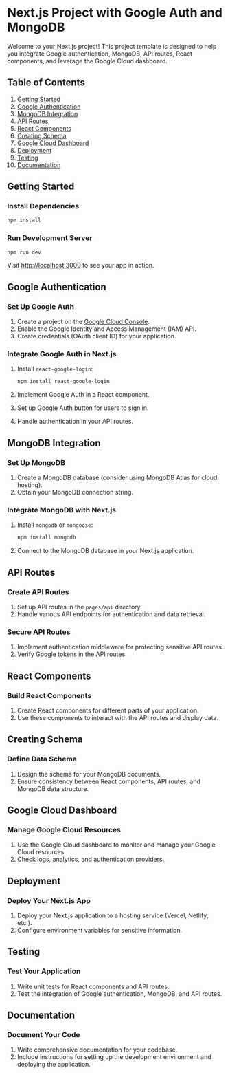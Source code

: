 
# Next.js Project with Google Auth and MongoDB

Welcome to your Next.js project! This project template is designed to help you integrate Google authentication, MongoDB, API routes, React components, and leverage the Google Cloud dashboard.

## Table of Contents

1. [Getting Started](#getting-started)
2. [Google Authentication](#google-authentication)
3. [MongoDB Integration](#mongodb-integration)
4. [API Routes](#api-routes)
5. [React Components](#react-components)
6. [Creating Schema](#creating-schema)
7. [Google Cloud Dashboard](#google-cloud-dashboard)
8. [Deployment](#deployment)
9. [Testing](#testing)
10. [Documentation](#documentation)

## Getting Started

### Install Dependencies

```bash
npm install
```

### Run Development Server

```bash
npm run dev
```

Visit [http://localhost:3000](http://localhost:3000) to see your app in action.

## Google Authentication

### Set Up Google Auth

1. Create a project on the [Google Cloud Console](https://console.cloud.google.com/).
2. Enable the Google Identity and Access Management (IAM) API.
3. Create credentials (OAuth client ID) for your application.

### Integrate Google Auth in Next.js

1. Install `react-google-login`:

   ```bash
   npm install react-google-login
   ```

2. Implement Google Auth in a React component.
3. Set up Google Auth button for users to sign in.
4. Handle authentication in your API routes.

## MongoDB Integration

### Set Up MongoDB

1. Create a MongoDB database (consider using MongoDB Atlas for cloud hosting).
2. Obtain your MongoDB connection string.

### Integrate MongoDB with Next.js

1. Install `mongodb` or `mongoose`:

   ```bash
   npm install mongodb
   ```

2. Connect to the MongoDB database in your Next.js application.

## API Routes

### Create API Routes

1. Set up API routes in the `pages/api` directory.
2. Handle various API endpoints for authentication and data retrieval.

### Secure API Routes

1. Implement authentication middleware for protecting sensitive API routes.
2. Verify Google tokens in the API routes.

## React Components

### Build React Components

1. Create React components for different parts of your application.
2. Use these components to interact with the API routes and display data.

## Creating Schema

### Define Data Schema

1. Design the schema for your MongoDB documents.
2. Ensure consistency between React components, API routes, and MongoDB data structure.

## Google Cloud Dashboard

### Manage Google Cloud Resources

1. Use the Google Cloud dashboard to monitor and manage your Google Cloud resources.
2. Check logs, analytics, and authentication providers.

## Deployment

### Deploy Your Next.js App

1. Deploy your Next.js application to a hosting service (Vercel, Netlify, etc.).
2. Configure environment variables for sensitive information.

## Testing

### Test Your Application

1. Write unit tests for React components and API routes.
2. Test the integration of Google authentication, MongoDB, and API routes.

## Documentation

### Document Your Code

1. Write comprehensive documentation for your codebase.
2. Include instructions for setting up the development environment and deploying the application.

